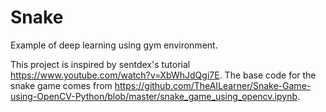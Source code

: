 # Snake
Example of deep learning using gym environment.

This project is inspired by sentdex's tutorial https://www.youtube.com/watch?v=XbWhJdQgi7E.
The base code for the snake game comes from https://github.com/TheAILearner/Snake-Game-using-OpenCV-Python/blob/master/snake_game_using_opencv.ipynb.
